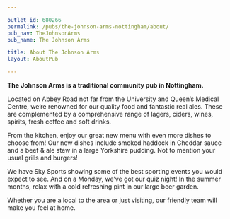 ```yaml
---

outlet_id: 680266
permalink: /pubs/the-johnson-arms-nottingham/about/
pub_nav: TheJohnsonArms
pub_name: The Johnson Arms

title: About The Johnson Arms
layout: AboutPub

---
```

	

**The Johnson Arms is a traditional community pub in Nottingham.**

Located on Abbey Road not far from the University and Queen’s Medical Centre, we’re renowned for our quality food and fantastic real ales. These are complemented by a comprehensive range of lagers, ciders, wines, spirits, fresh coffee and soft drinks.

From the kitchen, enjoy our great new menu with even more dishes to choose from! Our new dishes include smoked haddock in Cheddar sauce and a beef & ale stew in a large Yorkshire pudding. Not to mention your usual grills and burgers!

We have Sky Sports showing some of the best sporting events you would expect to see. And on a Monday, we’ve got our quiz night! In the summer months, relax with a cold refreshing pint in our large beer garden.

Whether you are a local to the area or just visiting, our friendly team will make you feel at home. 
